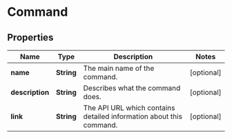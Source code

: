 
# Command

## Properties
Name | Type | Description | Notes
------------ | ------------- | ------------- | -------------
**name** | **String** | The main name of the command. |  [optional]
**description** | **String** | Describes what the command does. |  [optional]
**link** | **String** | The API URL which contains detailed information about this command. |  [optional]



